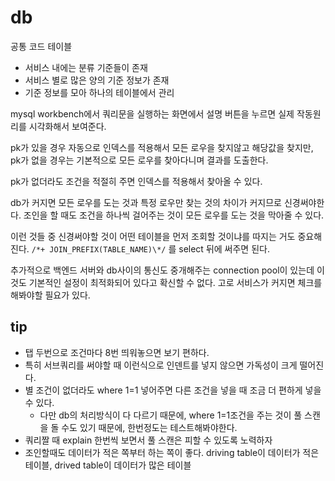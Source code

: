 # db

공통 코드 테이블

- 서비스 내에는 분류 기준들이 존재
- 서비스 별로 많은 양의 기준 정보가 존재
- 기준 정보를 모아 하나의 테이블에서 관리

mysql workbench에서 쿼리문을 실행하는 화면에서 설명 버튼을 누르면 실제 작동원리를 시각화해서 보여준다.

pk가 있을 경우 자동으로 인덱스를 적용해서 모든 로우을 찾지않고 해당값을 찾지만, pk가 없을 경우는 기본적으로 모든 로우를 찾아다니며 결과를 도출한다.

pk가 없더라도 조건을 적절히 주면 인덱스를 적용해서 찾아올 수 있다.

db가 커지면 모든 로우를 도는 것과 특정 로우만 찾는 것의 차이가 커지므로 신경써야한다. 조인을 할 때도 조건을 하나씩 걸어주는 것이 모든 로우를 도는 것을 막아줄 수 있다.

이런 것들 중 신경써야할 것이 어떤 테이블을 먼저 조회할 것이냐를 따지는 거도 중요해진다. `/*+ JOIN_PREFIX(TABLE_NAME)\*/` 를 select 뒤에 써주면 된다.

추가적으로 백엔드 서버와 db사이의 통신도 중개해주는 connection pool이 있는데 이것도 기본적인 설정이 최적화되어 있다고 확신할 수 없다. 고로 서비스가 커지면 체크를 해봐야할 필요가 있다.

## tip

- 탭 두번으로 조건마다 8번 띄워놓으면 보기 편하다.
- 특히 서브쿼리를 써야할 때 이런식으로 인덴트를 넣지 않으면 가독성이 크게 떨어진다.
- 별 조건이 없더라도 where 1=1 넣어주면 다른 조건을 넣을 때 조금 더 편하게 넣을 수 있다.
  - 다만 db의 처리방식이 다 다르기 때문에, where 1=1조건을 주는 것이 풀 스캔을 돌 수도 있기 때문에, 한번정도는 테스트해봐야한다.
- 쿼리짤 때 explain 한번씩 보면서 풀 스캔은 피할 수 있도록 노력하자
- 조인할때도 데이터가 적은 쪽부터 하는 쪽이 좋다. driving table이 데이터가 적은 테이블, drived table이 데이터가 많은 테이블
